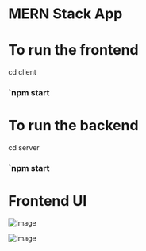 # MERN Stack App

# To run the frontend
 
 cd client
 ### `npm start

# To run the backend

 cd server
### `npm start

# Frontend UI

![image](https://github.com/Deva52500/Stock-Management-System/assets/50032741/392fead4-3199-48c0-91c7-f58189877648)

![image](https://github.com/Deva52500/Stock-Management-System/assets/50032741/03430a72-d77b-4cbd-8399-217da4d80945)
